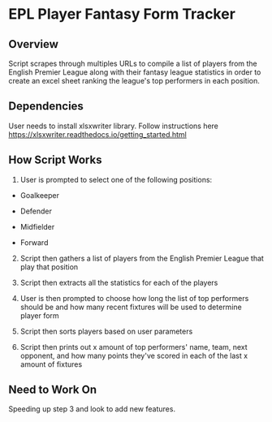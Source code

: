 EPL Player Fantasy Form Tracker
===============================

Overview
--------

Script scrapes through multiples URLs to compile a list of players from the English Premier League along with their fantasy league statistics in order to create an excel sheet ranking the league's top performers in each position.

Dependencies
------------

User needs to install xlsxwriter library. Follow instructions here <https://xlsxwriter.readthedocs.io/getting_started.html>

How Script Works
----------------

1. User is prompted to select one of the following positions:

- Goalkeeper

- Defender

- Midfielder

- Forward

2. Script then gathers a list of players from the English Premier League that play that position

3. Script then extracts all the statistics for each of the players

4. User is then prompted to choose how long the list of top performers should be and how many recent fixtures will be used to determine player form

5. Script then sorts players based on user parameters

6. Script then prints out x amount of top performers' name, team, next opponent, and how many points they've scored in each of the last x amount of fixtures

Need to Work On
---------------

Speeding up step 3 and look to add new features.
